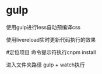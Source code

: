 # gulp
使用gulp进行less自动预编译css

使用livereload实时更新代码执行的效果

#定位项目 命令提示符执行cnpm install

进入文件夹路径  gulp + watch执行
